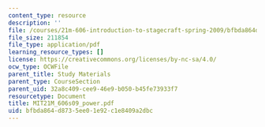 ```yaml
---
content_type: resource
description: ''
file: /courses/21m-606-introduction-to-stagecraft-spring-2009/bfbda864d8735ee01e92c1e8409a2dbc_MIT21M_606s09_power.pdf
file_size: 211854
file_type: application/pdf
learning_resource_types: []
license: https://creativecommons.org/licenses/by-nc-sa/4.0/
ocw_type: OCWFile
parent_title: Study Materials
parent_type: CourseSection
parent_uid: 32a8c409-cee9-46e9-b050-b45fe73933f7
resourcetype: Document
title: MIT21M_606s09_power.pdf
uid: bfbda864-d873-5ee0-1e92-c1e8409a2dbc
---
```

